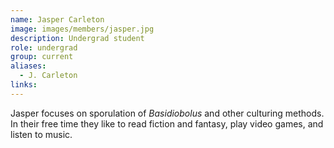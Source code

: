 ```yaml
---
name: Jasper Carleton
image: images/members/jasper.jpg
description: Undergrad student
role: undergrad
group: current
aliases:
  - J. Carleton
links:
---
```


Jasper focuses on sporulation of *Basidiobolus* and other culturing methods. In their free time they like to read fiction and fantasy, play video games, and listen to music.
